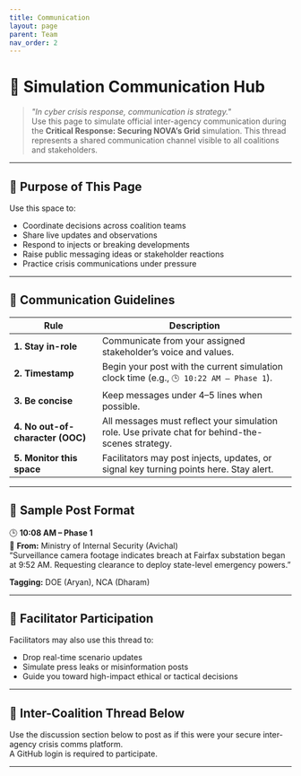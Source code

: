 ```yaml
---
title: Communication
layout: page
parent: Team
nav_order: 2
---
```


# 📡 Simulation Communication Hub

> _"In cyber crisis response, communication is strategy."_  
Use this page to simulate official inter-agency communication during the **Critical Response: Securing NOVA’s Grid** simulation. This thread represents a shared communication channel visible to all coalitions and stakeholders.

---

## 🧠 Purpose of This Page

Use this space to:
- Coordinate decisions across coalition teams
- Share live updates and observations
- Respond to injects or breaking developments
- Raise public messaging ideas or stakeholder reactions
- Practice crisis communications under pressure

---

## 🔗 Communication Guidelines

| Rule | Description |
|------|-------------|
| **1. Stay in-role** | Communicate from your assigned stakeholder’s voice and values. |
| **2. Timestamp** | Begin your post with the current simulation clock time (e.g., `🕒 10:22 AM – Phase 1`). |
| **3. Be concise** | Keep messages under 4–5 lines when possible. |
| **4. No out-of-character (OOC)** | All messages must reflect your simulation role. Use private chat for behind-the-scenes strategy. |
| **5. Monitor this space** | Facilitators may post injects, updates, or signal key turning points here. Stay alert. |

---

## 📝 Sample Post Format

🕒 **10:08 AM – Phase 1**  
🔹 **From:** Ministry of Internal Security (Avichal)  
“Surveillance camera footage indicates breach at Fairfax substation began at 9:52 AM. Requesting clearance to deploy state-level emergency powers.”  

**Tagging:** DOE (Aryan), NCA (Dharam)

---

## 👀 Facilitator Participation

Facilitators may also use this thread to:
- Drop real-time scenario updates
- Simulate press leaks or misinformation posts
- Guide you toward high-impact ethical or tactical decisions

---

## 💬 Inter-Coalition Thread Below

Use the discussion section below to post as if this were your secure inter-agency crisis comms platform.  
A GitHub login is required to participate.

---

<script src="https://giscus.app/client.js"
        data-repo="future-of-security/simulation-template"
        data-repo-id="R_kgDOOWMSYg"
        data-category="Show and tell"
        data-category-id="DIC_kwDOOWMSYs4Co59Z"
        data-mapping="pathname"
        data-strict="0"
        data-reactions-enabled="0"
        data-emit-metadata="0"
        data-input-position="bottom"
        data-theme="preferred_color_scheme"
        data-lang="en"
        data-loading="lazy"
        crossorigin="anonymous"
        async>
</script>
